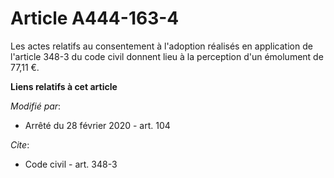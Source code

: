 # Article A444-163-4

Les actes relatifs au consentement à l'adoption réalisés en application de l'article 348-3 du code civil donnent lieu à la
perception d'un émolument de 77,11 €.

**Liens relatifs à cet article**

_Modifié par_:

  - Arrêté du 28 février 2020 - art. 104

_Cite_:

  - Code civil - art. 348-3
